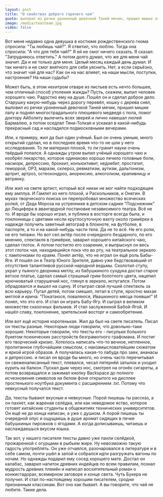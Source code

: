 ```yaml
---
layout: post
title: "О свойствах доброго горячего чая"
quote: выловил из речки уроненный девочкой Таней мячик, пришил мишке лапу и поднял многострадального плюшевого медведя с пола, помог доктору Айболиту вылечить всех зверей и лично навешал люлей Бармалею
image: /media/teasteam.jpg
video: false
---
```


Вот меня недавно одна девушка в костюме рождественcкого гнома спросила: "Ты любишь чай?". Я ответил, что люблю. Тогда она спросила: "А что для тебя чай?" Я ей не смог ничего сказать. Я сказал: "Затрудняюсь ответить."
А потом долго думал, что же для меня чай значит. Да и не только для меня. Целый месяц каждый день думал. И так ничего и не смог внятного для себя уяснить.
Нет, а если серьёзно, что значит чай для нас? Как он на нас влияет, на наши мысли, поступки, настроение? На наши судьбы?

Может быть, в этом нехитром отваре из листьев есть нечто большее, чем отличный способ утоления жажды? Пусть, скажем, выпил человек хорошего чаю. Радостно ему на душе. Пошёл он и сделал доброе дело. Старушку какую-нибудь через дорогу перевёл, кошку с дерева снял, выловил из речки уроненный девочкой Таней мячик, пришил мишке лапу и поднял многострадального плюшевого медведя с пола, помог доктору Айболиту вылечить всех зверей и лично навешал люлей Бармалею, а потом оседлал Тяни-Толкая и ускакал в какой-нибудь прекрасный сад и насладился подмосковными вечерами.

Или, к примеру, жил да был один учёный. Был он очень умным, много открытий сделал, но в последнее время что-то не шли у него исследования. То ли материал плохой, то ли гранит науки очень твёрдый попался. А однажды утром выпил учёный хорошего чаю и изобрёл лекарство, которое одинаково хорошо лечило головные боли, насморк, депрессию, бронхит, конъюктивит, недоебит, простатит, геморрой, ОРЗ, маразм, склероз, ревматизм, аутизм, дальтонизм, артрит, артроз, остеохондроз, анорексию, алкоголизм, крапивницу и ветрянку.

Или жил на свете артист, который всё никак не мог найти подходящее ему амплуа. И Гамлет из него плохой, и Раскольников, и Онегин. В муках творческого поиска он перепробовал множество всяческих ролей, от Деда Мороза на устреннике в детском садике "Подснежник" до Люцифера в авангардной постановке независимого театра. Всё не то. И вроде бы хорошо играл, и публика в восторге всегда была, и поклонницы с цветами несли круглосуточную вахту около гримёрки в надежде получить заветный автограф в блокноте, на футболке, в паспорте, а то и на какой-нибудь части тела. Да не то всё. Не его роли, не его типажи. Но вот сел актёр после очередного бездарного, по его мнению, спектакля в гримёрке, заварил хорошего китайского чаю, сделал глоток. А потом постигло его озарение, и выпрыснул он весь этот глоток чая, находившийся пока что во рту, на театральное зеркало с лампочками по краям. Понял актёр, что не играл он ещё роль Бабы-Яги. И пошёл он в Театр Юного Зрителя, давно уже бедствовавший от отсутствия талантливой русской народной ведьмы. Сколотил ступу, украл у пьяного дворника метлу, из бабушкиного сундука достал старое ветхое платье, сделал самый страшный грим болотного цвета, нацепил крючковатый старушечий нос, глянул в зеркало, испугался. Потом обрадовался и вышел на сцену. И отыграл свой лучший спектакль за всю карьеру. Пугал детей, потом смешил, летал в ступе, яростно махая метлой и крича: "Покатаюся, поваляюся, Ивашкиного мясца поевши!" И понял, что это его. И стал он играть Бабу-Ягу. И сыграл в великом множестве сказочных фильмов. И стал заслуженной Бабой-Ягой. И нашёл славу, поклонение, зрительский восторг и самообретение.

Или вот ещё история коротенькая. Жил да был на свете писатель. Писал он тексты разные. Некоторые люди говорили, что довольно-таки хорошие. Некоторые говорили, что тексты его - писульки больного букетом психических расстройств безграмотного графомана. И постиг его творческий кризис. Хотелось написать что-то вечное, нетленное, пропитанное глубочайшим смыслом, с наизамысловатейшим сюжетом и яркой игрой образов. А получалась какая-то лабуда про заек, ананасы и депрессию. и писал он вроде бы много, но очень часто перечитывал он свеженаписанный текст, плевался, чесал пятернёй затылок и уходил курить на балкон. Пускал дым через нос, смотрел на огонёк сигареты, а потом возвращался и зажимал кнопку Backspace до полного исчезновения символов на белом фоне открытого на дисплее простенького ноутбука документа с расширением .txt. Потому что невкусный получался текст.

Да, тексты бывают вкусные и невкусные. Порой пишешь ты рассказ, а он пахнет, как жареная селёдка, или как неведомое яство, которое готовят китайские студенты в общежитиях технических университетов. Он ещё не до конца написан, а уже с душком. А порой пишешь ты очередной опус и ощущаешь в душе аромат сидящих в печке бабушкиных пирожков с ягодами. А когда дописываешь, читаешь и наслаждаешься вкусом языка.

Так вот, у нашего писателя тексты давно уже пахли селёдкой, прожаренной с огурцами в рыбьем жире. Ну невозможно такую гадость употреблять. Он уже отчаялся, разочаровался в литературе и в себе самом, почти ушёл в запой и собрался идти разгружать вагоны по ночам. Но однажды подарил ему сосед хорошего мате. Достал он калабас, заварил напиток древних индейцкв по всем правилам, познал мудрость древних племён и написал восхитительный роман о конкистадорах, всемирном заговоре и конце света. Чуть Букера не получил. И стал по-настоящему хорошим писателем, сродни признанным классикам.
Вот оно как бывает. А вы говорите, что чай не любите. Такие дела.
